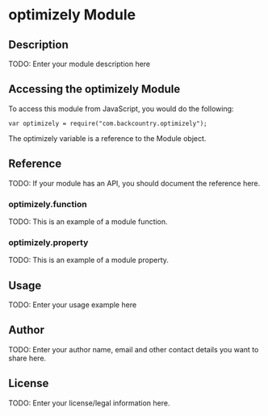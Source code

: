# optimizely Module

## Description

TODO: Enter your module description here

## Accessing the optimizely Module

To access this module from JavaScript, you would do the following:

    var optimizely = require("com.backcountry.optimizely");

The optimizely variable is a reference to the Module object.

## Reference

TODO: If your module has an API, you should document
the reference here.

### optimizely.function

TODO: This is an example of a module function.

### optimizely.property

TODO: This is an example of a module property.

## Usage

TODO: Enter your usage example here

## Author

TODO: Enter your author name, email and other contact
details you want to share here.

## License

TODO: Enter your license/legal information here.

